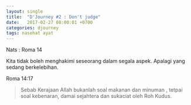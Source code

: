 ```yaml
---
layout: single
title:  "D'Journey #2 : Don't judge"
date:   2017-02-27 08:00:01 +0700
categories: djourney
tags: nasehat ayat
---
```

Nats : Roma 14

Kita tidak boleh menghakimi seseorang dalam segala aspek. Apalagi yang sedang berkelebihan. 

Roma 14:17
> Sebab Kerajaan Allah bukanlah soal makanan dan minuman , tetpai soal kebenaran, damai sejahtera dan sukaciat oleh Roh Kudus.